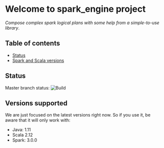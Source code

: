 # Welcome to spark_engine project

*Compose complex spark logical plans with some help from a simple-to-use library*.

## Table of contents

- [Status](#status)
- [Spark and Scala versions](#versions-supported)

## Status

Master branch status: ![Build](https://github.com/gabrielenizzoli/spark_engine/workflows/Build/badge.svg?branch=master)

## Versions supported

We are just focused on the latest versions right now. So if you use it, be aware that it will only work with:

* Java: 1.11
* Scala 2.12
* Spark: 3.0.0
